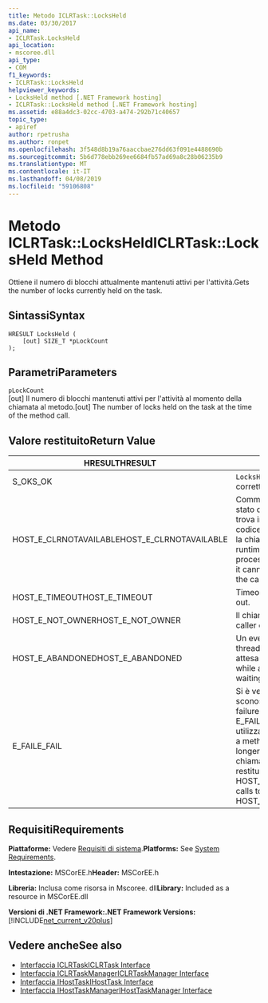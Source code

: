 ```yaml
---
title: Metodo ICLRTask::LocksHeld
ms.date: 03/30/2017
api_name:
- ICLRTask.LocksHeld
api_location:
- mscoree.dll
api_type:
- COM
f1_keywords:
- ICLRTask::LocksHeld
helpviewer_keywords:
- LocksHeld method [.NET Framework hosting]
- ICLRTask::LocksHeld method [.NET Framework hosting]
ms.assetid: e88a4dc3-02cc-4703-a474-292b71c40657
topic_type:
- apiref
author: rpetrusha
ms.author: ronpet
ms.openlocfilehash: 3f548d8b19a76aaccbae276dd63f091e4488690b
ms.sourcegitcommit: 5b6d778ebb269ee6684fb57ad69a8c28b06235b9
ms.translationtype: MT
ms.contentlocale: it-IT
ms.lasthandoff: 04/08/2019
ms.locfileid: "59106808"
---
```

# <a name="iclrtasklocksheld-method"></a><span data-ttu-id="5183d-102">Metodo ICLRTask::LocksHeld</span><span class="sxs-lookup"><span data-stu-id="5183d-102">ICLRTask::LocksHeld Method</span></span>
<span data-ttu-id="5183d-103">Ottiene il numero di blocchi attualmente mantenuti attivi per l'attività.</span><span class="sxs-lookup"><span data-stu-id="5183d-103">Gets the number of locks currently held on the task.</span></span>  
  
## <a name="syntax"></a><span data-ttu-id="5183d-104">Sintassi</span><span class="sxs-lookup"><span data-stu-id="5183d-104">Syntax</span></span>  
  
```  
HRESULT LocksHeld (  
    [out] SIZE_T *pLockCount  
);  
```  
  
## <a name="parameters"></a><span data-ttu-id="5183d-105">Parametri</span><span class="sxs-lookup"><span data-stu-id="5183d-105">Parameters</span></span>  
 `pLockCount`  
 <span data-ttu-id="5183d-106">[out] Il numero di blocchi mantenuti attivi per l'attività al momento della chiamata al metodo.</span><span class="sxs-lookup"><span data-stu-id="5183d-106">[out] The number of locks held on the task at the time of the method call.</span></span>  
  
## <a name="return-value"></a><span data-ttu-id="5183d-107">Valore restituito</span><span class="sxs-lookup"><span data-stu-id="5183d-107">Return Value</span></span>  
  
|<span data-ttu-id="5183d-108">HRESULT</span><span class="sxs-lookup"><span data-stu-id="5183d-108">HRESULT</span></span>|<span data-ttu-id="5183d-109">Descrizione</span><span class="sxs-lookup"><span data-stu-id="5183d-109">Description</span></span>|  
|-------------|-----------------|  
|<span data-ttu-id="5183d-110">S_OK</span><span class="sxs-lookup"><span data-stu-id="5183d-110">S_OK</span></span>|`LocksHeld` <span data-ttu-id="5183d-111">stato restituito correttamente.</span><span class="sxs-lookup"><span data-stu-id="5183d-111">returned successfully.</span></span>|  
|<span data-ttu-id="5183d-112">HOST_E_CLRNOTAVAILABLE</span><span class="sxs-lookup"><span data-stu-id="5183d-112">HOST_E_CLRNOTAVAILABLE</span></span>|<span data-ttu-id="5183d-113">Common language runtime (CLR) non è stato caricato in un processo oppure si trova in uno stato in cui non può eseguire codice gestito o elaborare correttamente la chiamata.</span><span class="sxs-lookup"><span data-stu-id="5183d-113">The common language runtime (CLR) has not been loaded into a process, or the CLR is in a state in which it cannot run managed code or process the call successfully.</span></span>|  
|<span data-ttu-id="5183d-114">HOST_E_TIMEOUT</span><span class="sxs-lookup"><span data-stu-id="5183d-114">HOST_E_TIMEOUT</span></span>|<span data-ttu-id="5183d-115">Timeout della chiamata.</span><span class="sxs-lookup"><span data-stu-id="5183d-115">The call timed out.</span></span>|  
|<span data-ttu-id="5183d-116">HOST_E_NOT_OWNER</span><span class="sxs-lookup"><span data-stu-id="5183d-116">HOST_E_NOT_OWNER</span></span>|<span data-ttu-id="5183d-117">Il chiamante non possiede il blocco.</span><span class="sxs-lookup"><span data-stu-id="5183d-117">The caller does not own the lock.</span></span>|  
|<span data-ttu-id="5183d-118">HOST_E_ABANDONED</span><span class="sxs-lookup"><span data-stu-id="5183d-118">HOST_E_ABANDONED</span></span>|<span data-ttu-id="5183d-119">Un evento è stato annullato durante un thread bloccato o fiber è rimasta in attesa su di esso.</span><span class="sxs-lookup"><span data-stu-id="5183d-119">An event was canceled while a blocked thread or fiber was waiting on it.</span></span>|  
|<span data-ttu-id="5183d-120">E_FAIL</span><span class="sxs-lookup"><span data-stu-id="5183d-120">E_FAIL</span></span>|<span data-ttu-id="5183d-121">Si è verificato un errore irreversibile sconosciuto.</span><span class="sxs-lookup"><span data-stu-id="5183d-121">An unknown catastrophic failure occurred.</span></span> <span data-ttu-id="5183d-122">Quando un metodo di E_FAIL viene restituito, CLR non è più utilizzabile all'interno del processo.</span><span class="sxs-lookup"><span data-stu-id="5183d-122">When a method returns E_FAIL, the CLR is no longer usable within the process.</span></span> <span data-ttu-id="5183d-123">Le chiamate successive ai metodi di hosting restituiranno HOST_E_CLRNOTAVAILABLE.</span><span class="sxs-lookup"><span data-stu-id="5183d-123">Subsequent calls to hosting methods return HOST_E_CLRNOTAVAILABLE.</span></span>|  
  
## <a name="requirements"></a><span data-ttu-id="5183d-124">Requisiti</span><span class="sxs-lookup"><span data-stu-id="5183d-124">Requirements</span></span>  
 <span data-ttu-id="5183d-125">**Piattaforme:** Vedere [Requisiti di sistema](../../../../docs/framework/get-started/system-requirements.md).</span><span class="sxs-lookup"><span data-stu-id="5183d-125">**Platforms:** See [System Requirements](../../../../docs/framework/get-started/system-requirements.md).</span></span>  
  
 <span data-ttu-id="5183d-126">**Intestazione:** MSCorEE.h</span><span class="sxs-lookup"><span data-stu-id="5183d-126">**Header:** MSCorEE.h</span></span>  
  
 <span data-ttu-id="5183d-127">**Libreria:** Inclusa come risorsa in Mscoree. dll</span><span class="sxs-lookup"><span data-stu-id="5183d-127">**Library:** Included as a resource in MSCorEE.dll</span></span>  
  
 **<span data-ttu-id="5183d-128">Versioni di .NET Framework:</span><span class="sxs-lookup"><span data-stu-id="5183d-128">.NET Framework Versions:</span></span>** [!INCLUDE[net_current_v20plus](../../../../includes/net-current-v20plus-md.md)]  
  
## <a name="see-also"></a><span data-ttu-id="5183d-129">Vedere anche</span><span class="sxs-lookup"><span data-stu-id="5183d-129">See also</span></span>

- [<span data-ttu-id="5183d-130">Interfaccia ICLRTask</span><span class="sxs-lookup"><span data-stu-id="5183d-130">ICLRTask Interface</span></span>](../../../../docs/framework/unmanaged-api/hosting/iclrtask-interface.md)
- [<span data-ttu-id="5183d-131">Interfaccia ICLRTaskManager</span><span class="sxs-lookup"><span data-stu-id="5183d-131">ICLRTaskManager Interface</span></span>](../../../../docs/framework/unmanaged-api/hosting/iclrtaskmanager-interface.md)
- [<span data-ttu-id="5183d-132">Interfaccia IHostTask</span><span class="sxs-lookup"><span data-stu-id="5183d-132">IHostTask Interface</span></span>](../../../../docs/framework/unmanaged-api/hosting/ihosttask-interface.md)
- [<span data-ttu-id="5183d-133">Interfaccia IHostTaskManager</span><span class="sxs-lookup"><span data-stu-id="5183d-133">IHostTaskManager Interface</span></span>](../../../../docs/framework/unmanaged-api/hosting/ihosttaskmanager-interface.md)
